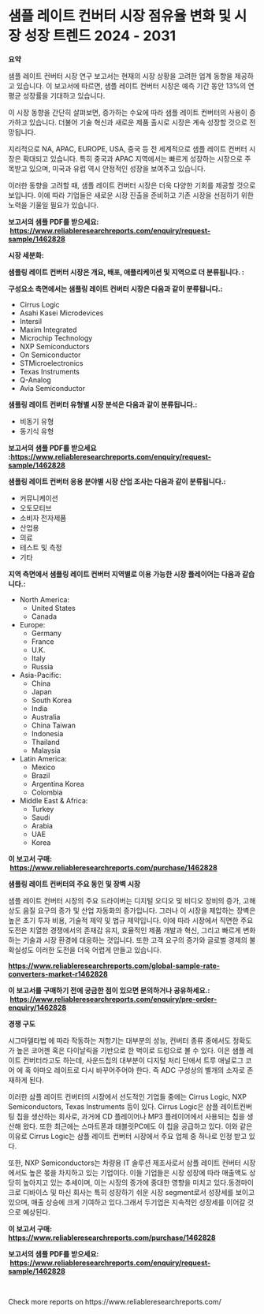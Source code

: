 <p><h1>샘플 레이트 컨버터 시장 점유율 변화 및 시장 성장 트렌드 2024 - 2031</h1></p><p><strong>요약</strong></p>
<p><p>샘플 레이트 컨버터 시장 연구 보고서는 현재의 시장 상황을 고려한 업계 동향을 제공하고 있습니다. 이 보고서에 따르면, 샘플 레이트 컨버터 시장은 예측 기간 동안 13%의 연평균 성장률을 기대하고 있습니다.</p><p>이 시장 동향을 간단히 살펴보면, 증가하는 수요에 따라 샘플 레이트 컨버터의 사용이 증가하고 있습니다. 더불어 기술 혁신과 새로운 제품 출시로 시장은 계속 성장할 것으로 전망됩니다.</p><p>지리적으로 NA, APAC, EUROPE, USA, 중국 등 전 세계적으로 샘플 레이트 컨버터 시장은 확대되고 있습니다. 특히 중국과 APAC 지역에서는 빠르게 성장하는 시장으로 주목받고 있으며, 미국과 유럽 역시 안정적인 성장을 보여주고 있습니다.</p><p>이러한 동향을 고려할 때, 샘플 레이트 컨버터 시장은 더욱 다양한 기회를 제공할 것으로 보입니다. 이에 따라 기업들은 새로운 시장 진출을 준비하고 기존 시장을 선점하기 위한 노력을 기울일 필요가 있습니다.</p></p>
<p><strong>보고서의 샘플 PDF를 받으세요: &nbsp;<a href="https://www.reliableresearchreports.com/enquiry/request-sample/1462828">https://www.reliableresearchreports.com/enquiry/request-sample/1462828</a></strong></p>
<p><strong>시장 세분화:</strong></p>
<p><strong> 샘플링 레이트 컨버터 시장은 개요, 배포, 애플리케이션 및 지역으로 더 분류됩니다. :</strong></p>
<p><strong>구성요소 측면에서는 샘플링 레이트 컨버터 시장은 다음과 같이 분류됩니다.:</strong></p>
<p><ul><li>Cirrus Logic</li><li>Asahi Kasei Microdevices</li><li>Intersil</li><li>Maxim Integrated</li><li>Microchip Technology</li><li>NXP Semiconductors</li><li>On Semiconductor</li><li>STMicroelectronics</li><li>Texas Instruments</li><li>Q-Analog</li><li>Avia Semiconductor</li></ul></p>
<p><strong> 샘플링 레이트 컨버터 유형별 시장 분석은 다음과 같이 분류됩니다.:</strong></p>
<p><ul><li>비동기 유형</li><li>동기식 유형</li></ul></p>
<p><strong>보고서의 샘플 PDF를 받으세요 :<a href="https://www.reliableresearchreports.com/enquiry/request-sample/1462828">https://www.reliableresearchreports.com/enquiry/request-sample/1462828</a></strong></p>
<p><strong> 샘플링 레이트 컨버터 응용 분야별 시장 산업 조사는 다음과 같이 분류됩니다.:</strong></p>
<p><ul><li>커뮤니케이션</li><li>오토모티브</li><li>소비자 전자제품</li><li>산업용</li><li>의료</li><li>테스트 및 측정</li><li>기타</li></ul></p>
<p><strong>지역 측면에서 샘플링 레이트 컨버터 지역별로 이용 가능한 시장 플레이어는 다음과 같습니다.:</strong></p>
<p><ul>
    <li>
        North America:
        <ul>
            <li>United States</li>
            <li>Canada</li>
        </ul>
    </li>
    <li>
        Europe:
        <ul>
            <li>Germany</li>
            <li>France</li>
            <li>U.K.</li>
            <li>Italy</li>
            <li>Russia</li>
        </ul>
    </li>
    <li>
        Asia-Pacific:
        <ul>
            <li>China</li>
            <li>Japan</li>
            <li>South Korea</li>
            <li>India</li>
            <li>Australia</li>
            <li>China Taiwan</li>
            <li>Indonesia</li>
            <li>Thailand</li>
            <li>Malaysia</li>
        </ul>
    </li>
    <li>
        Latin America:
        <ul>
            <li>Mexico</li>
            <li>Brazil</li>
            <li>Argentina Korea</li>
            <li>Colombia</li>
        </ul>
    </li>
    <li>
        Middle East & Africa:
        <ul>
            <li>Turkey</li>
            <li>Saudi</li>
            <li>Arabia</li>
            <li>UAE</li>
            <li>Korea</li>
        </ul>
    </li>
    </ul></p>
<p><strong>이 보고서 구매: &nbsp;<a href="https://www.reliableresearchreports.com/purchase/1462828">https://www.reliableresearchreports.com/purchase/1462828</a></strong></p>
<p><strong>샘플링 레이트 컨버터의 주요 동인 및 장벽 시장</strong></p>
<p><p>샘플 레이트 컨버터 시장의 주요 드라이버는 디지털 오디오 및 비디오 장비의 증가, 고해상도 음질 요구의 증가 및 산업 자동화의 증가입니다. 그러나 이 시장을 제압하는 장벽은 높은 초기 투자 비용, 기술적 제약 및 법규 제약입니다. 이에 따라 시장에서 직면한 주요 도전은 치열한 경쟁에서의 존재감 유지, 효율적인 제품 개발과 혁신, 그리고 빠르게 변화하는 기술과 시장 환경에 대응하는 것입니다. 또한 고객 요구의 증가와 글로벌 경제의 불확실성도 이러한 도전을 더욱 어렵게 만들고 있습니다.</p></p>
<p><strong><a href="https://www.reliableresearchreports.com/global-sample-rate-converters-market-r1462828">https://www.reliableresearchreports.com/global-sample-rate-converters-market-r1462828</a></strong></p>
<p><strong>이 보고서를 구매하기 전에 궁금한 점이 있으면 문의하거나 공유하세요.: &nbsp;<a href="https://www.reliableresearchreports.com/enquiry/pre-order-enquiry/1462828">https://www.reliableresearchreports.com/enquiry/pre-order-enquiry/1462828</a></strong></p>
<p><strong>경쟁 구도</strong></p>
<p><p>시그마델타법 에 따라 작동하는 저항기는 대부분의 성능, 컨버터 종류 중에서도 정확도가 높은 코어젠 혹은 다이날릭을 기반으로 한 벅이로 드렁으로 볼 수 있다. 이은 샘플 레이트 컨버터라고도 하는데, 사운드칩의 대부분이 디지털 처리 단에서 트루 애널로그 코어 에 혹 아마오 레이트로 다시 바꾸어주어야 한다. 즉 ADC 구성상의 별개의 소자로 존재하게 된다.</p><p>이러한 삼플 레이트 컨버터의 시장에서 선도적인 기업들 중에는 Cirrus Logic, NXP Semiconductors, Texas Instruments 등이 있다. Cirrus Logic은 삼플 레이트컨버팅 칩을 생산하는 회사로, 과거에 CD 플레이어나 MP3 플레이어에서 사용되는 칩을 생산해 왔다. 또한 최근에는 스마트폰과 태블릿PC에도 이 칩을 공급하고 있다. 이와 같은 이유로 Cirrus Logic는 삼플 레이트 컨버터 시장에서 주요 업체 중 하나로 인정 받고 있다.</p><p>또한, NXP Semiconductors는 차량용 IT 솔루션 제조사로서 삼플 레이트 컨버터 시장에서도 높은 몫을 차지하고 있는 기업이다. 이들 기업들은 시장 성장에 따라 매출액도 상당히 높아지고 있는 추세이며, 이는 시장의 증가에 중대한 영향을 미치고 있다.동경마이크로 디바이스 및 마신 회사는 특히 성장하기 쉬운 시장 segment로서 성장세를 보이고 있으며, 매출 상승에 크게 기여하고 있다.그래서 두기업은 지속적인 성장세를 이어갈 것으로 예상된다.</p></p>
<p><strong>이 보고서 구매: &nbsp; <a href="https://www.reliableresearchreports.com/purchase/1462828">https://www.reliableresearchreports.com/purchase/1462828</a></strong></p>
<p><strong>보고서의 샘플 PDF를 받으세요: &nbsp;<a href="https://www.reliableresearchreports.com/enquiry/request-sample/1462828">https://www.reliableresearchreports.com/enquiry/request-sample/1462828</a></strong><strong></strong></p>
<p>&nbsp;</p>
<p>Check more reports on https://www.reliableresearchreports.com/</p>